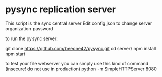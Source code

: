 # pysync replication server
This script is the sync central server
Edit config.json to change server organization password

to run the pysync server:

git clone https://github.com/beeone42/pysync.git
cd server/
npm install
npm start

to test your file webserver you can simply use this kind of command (insecure! do not use in production)
python -m SimpleHTTPServer 8080

